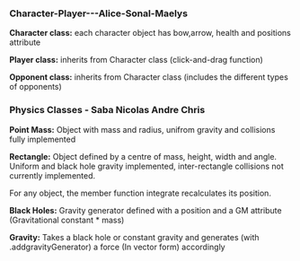 ### Character-Player---Alice-Sonal-Maelys

**Character class:** each character object has bow,arrow, health and positions attribute

**Player class:** inherits from Character class (click-and-drag function)

**Opponent class:** inherits from Character class (includes the different types of opponents)

### Physics Classes - Saba Nicolas Andre Chris

**Point Mass:** Object with mass and radius, unifrom gravity and collisions fully implemented

**Rectangle:** Object defined by a centre of mass, height, width and angle. Uniform and black hole gravity implemented, inter-rectangle collisions not currently implemented.

For any object, the member function integrate recalculates its position.

**Black Holes:** Gravity generator defined with a position and a GM attribute (Gravitational constant * mass)

**Gravity:** Takes a black hole or constant gravity and generates (with .addgravityGenerator) a force (In vector form) accordingly

